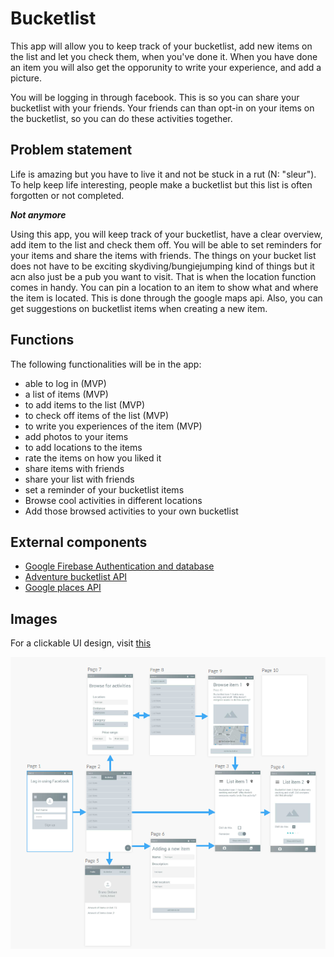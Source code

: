 # Bucketlist
This app will allow you to keep track of your bucketlist, add new items on the list and let you check them, when you've done it.
When you have done an item you will also get the opporunity to write your experience, and add a picture.

You will be logging in through facebook. This is so you can share your bucketlist with your friends. Your friends can than opt-in on your items on the bucketlist, so you can do these activities together.

## Problem statement
Life is amazing but you have to live it and not be stuck in a rut (N: "sleur"). To help keep life interesting, people make a bucketlist but this list is often forgotten or not completed.

__*Not anymore*__

Using this app, you will keep track of your bucketlist, have a clear overview, add item to the list and check them off. You will be able to set reminders for your items and share the items with friends.
The things on your bucket list does not have to be exciting skydiving/bungiejumping kind of things but it acn also just be a pub you want to visit. That is when the location function comes in handy. You can pin a location to an item to show what and where the item is located. This is done through the google maps api. Also, you can get suggestions on bucketlist items when creating a new item. 

## Functions
The following functionalities will be in the app:

* able to log in (MVP)
* a list of items (MVP)
* to add items to the list (MVP)
* to check off items of the list (MVP)
* to write you experiences of the item (MVP)
* add photos to your items
* to add locations to the items
* rate the items on how you liked it
* share items with friends
* share your list with friends
* set a reminder of your bucketlist items
* Browse cool activities in different locations
* Add those browsed activities to your own bucketlist

## External components
* [Google Firebase Authentication and database](https://firebase.google.com/docs/auth/users)
* [Adventure bucketlist API](http://developer.adventurebucketlist.com/?javascript#introduction-to-api)
* [Google places API](https://developers.google.com/places/android-sdk/intro)

## Images
For a clickable UI design, visit [this](https://www.fluidui.com/editor/live/project/p_GaQRHQzD5po83MybhQaNpEQLfzozx631)

![Prototype UI](/images/Bucketlist_app.png)
